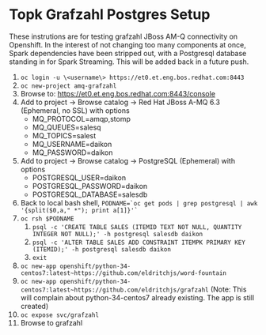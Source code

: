 # Topk Grafzahl Postgres Setup #

These instrutions are for testing grafzahl JBoss AM-Q connectivity on Openshift. In the interest of not changing too many components at once, Spark dependencies have been stripped out, with a Postgresql database standing in for Spark Streaming. This will be added back in a future push. 

1. `oc login -u \<username\> https://et0.et.eng.bos.redhat.com:8443`
2. `oc new-project amq-grafzahl`
3. Browse to: https://et0.et.eng.bos.redhat.com:8443/console 
4. Add to project -> Browse catalog -> Red Hat JBoss A-MQ 6.3 (Ephemeral, no SSL) with options
    * MQ_PROTOCOL=amqp,stomp
    * MQ_QUEUES=salesq
    * MQ_TOPICS=salest
    * MQ_USERNAME=daikon
    * MQ_PASSWORD=daikon
5. Add to project -> Browse catalog -> PostgreSQL (Ephemeral) with options
    * POSTGRESQL_USER=daikon
    * POSTGRESQL_PASSWORD=daikon
    * POSTGRESQL_DATABASE=salesdb
6. Back to local bash shell, ``PODNAME=`oc get pods | grep postgresql | awk '{split($0,a," *"); print a[1]}'` ``
7. `oc rsh $PODNAME`
    1. `psql -c 'CREATE TABLE SALES (ITEMID TEXT NOT NULL, QUANTITY INTEGER NOT NULL);' -h postgresql salesdb daikon`
    2. `psql -c 'ALTER TABLE SALES ADD CONSTRAINT ITEMPK PRIMARY KEY (ITEMID);' -h postgresql salesdb daikon`  
    2. `exit`
8. `oc new-app openshift/python-34-centos7:latest~https://github.com/eldritchjs/word-fountain`
9. `oc new-app openshift/python-34-centos7:latest~https://github.com/eldritchjs/grafzahl` (Note: This will complain about python-34-centos7 already existing. The app is still created)
10. `oc expose svc/grafzahl`
11. Browse to grafzahl
 
